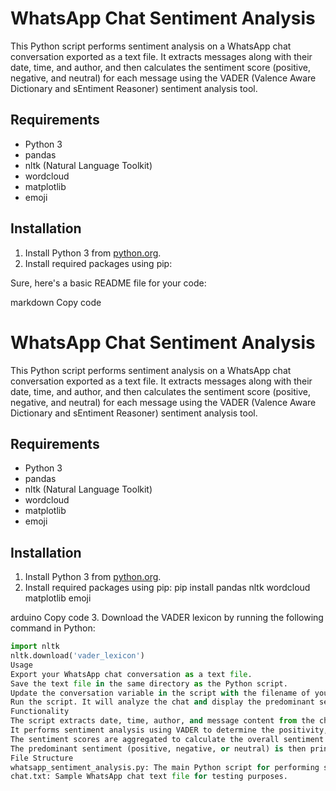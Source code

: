 # WhatsApp Chat Sentiment Analysis

This Python script performs sentiment analysis on a WhatsApp chat conversation exported as a text file. It extracts messages along with their date, time, and author, and then calculates the sentiment score (positive, negative, and neutral) for each message using the VADER (Valence Aware Dictionary and sEntiment Reasoner) sentiment analysis tool.

## Requirements
- Python 3
- pandas
- nltk (Natural Language Toolkit)
- wordcloud
- matplotlib
- emoji

## Installation
1. Install Python 3 from [python.org](https://www.python.org/downloads/).
2. Install required packages using pip:


Sure, here's a basic README file for your code:

markdown
Copy code
# WhatsApp Chat Sentiment Analysis

This Python script performs sentiment analysis on a WhatsApp chat conversation exported as a text file. It extracts messages along with their date, time, and author, and then calculates the sentiment score (positive, negative, and neutral) for each message using the VADER (Valence Aware Dictionary and sEntiment Reasoner) sentiment analysis tool.

## Requirements
- Python 3
- pandas
- nltk (Natural Language Toolkit)
- wordcloud
- matplotlib
- emoji

## Installation
1. Install Python 3 from [python.org](https://www.python.org/downloads/).
2. Install required packages using pip:
pip install pandas nltk wordcloud matplotlib emoji

arduino
Copy code
3. Download the VADER lexicon by running the following command in Python:
```python
import nltk
nltk.download('vader_lexicon')
Usage
Export your WhatsApp chat conversation as a text file.
Save the text file in the same directory as the Python script.
Update the conversation variable in the script with the filename of your chat text file.
Run the script. It will analyze the chat and display the predominant sentiment (positive, negative, or neutral).
Functionality
The script extracts date, time, author, and message content from the chat text file.
It performs sentiment analysis using VADER to determine the positivity, negativity, and neutrality of each message.
The sentiment scores are aggregated to calculate the overall sentiment of the chat.
The predominant sentiment (positive, negative, or neutral) is then printed.
File Structure
whatsapp_sentiment_analysis.py: The main Python script for performing sentiment analysis.
chat.txt: Sample WhatsApp chat text file for testing purposes.
